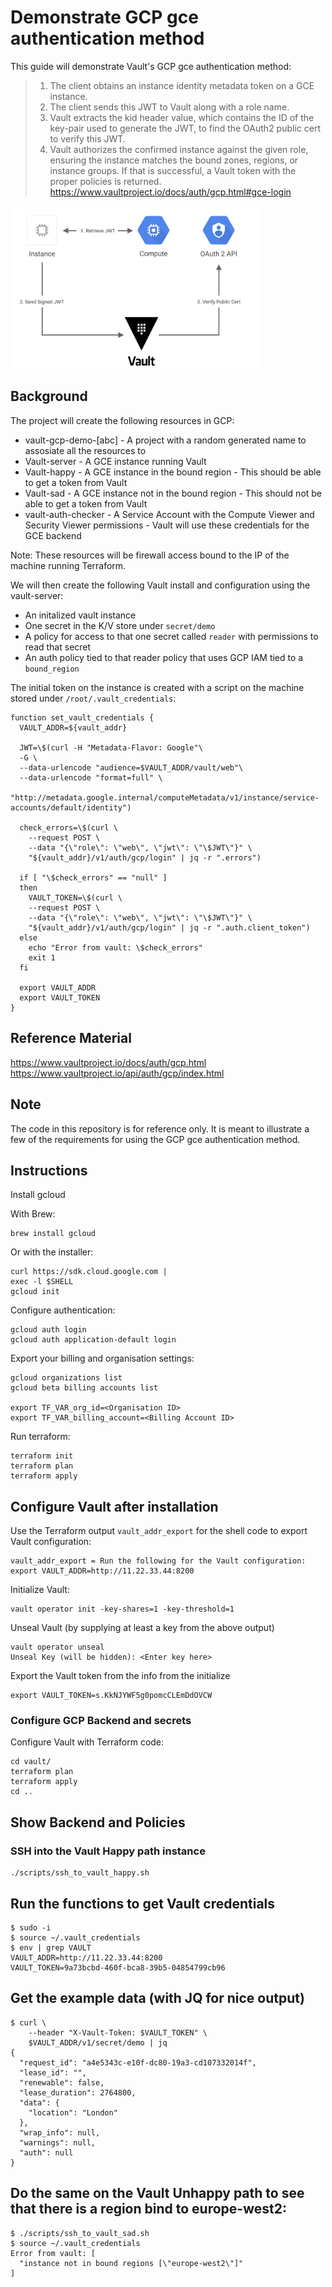 # Demonstrate GCP gce authentication method

This guide will demonstrate Vault's GCP gce authentication method:

> 1. The client obtains an instance identity metadata token on a GCE instance.
> 1. The client sends this JWT to Vault along with a role name.
> 1. Vault extracts the kid header value, which contains the ID of the key-pair used to generate the JWT, to find the OAuth2 public cert to verify this JWT.
> 1. Vault authorizes the confirmed instance against the given role, ensuring the instance matches the bound zones, regions, or instance groups. If that is successful, a Vault token with the proper policies is returned.
> https://www.vaultproject.io/docs/auth/gcp.html#gce-login

<img src="https://raw.githubusercontent.com/hashicorp/vault-guides/master/assets/vault_gcp_gce_arch.png" alt="GCP gce authentication" width="400">

## Background

The project will create the following resources in GCP:

* vault-gcp-demo-[abc] - A project with a random generated name to assosiate all the resources to
* Vault-server - A GCE instance running Vault
* Vault-happy - A GCE instance in the bound region - This should be able to get a token from Vault
* Vault-sad - A GCE instance not in the bound region - This should not be able to get a token from Vault
* vault-auth-checker - A Service Account with the Compute Viewer and Security Viewer permissions - Vault will use these credentials for the GCE backend

Note: These resources will be firewall access bound to the IP of the machine running Terraform.

We will then create the following Vault install and configuration using the vault-server:

* An initalized vault instance
* One secret in the K/V store under `secret/demo`
* A policy for access to that one secret called `reader` with permissions to read that secret
* An auth policy tied to that reader policy that uses GCP IAM tied to a `bound_region`

The initial token on the instance is created with a script on the machine stored under `/root/.vault_credentials`:

```shell
function set_vault_credentials {
  VAULT_ADDR=${vault_addr}

  JWT=\$(curl -H "Metadata-Flavor: Google"\
  -G \
  --data-urlencode "audience=$VAULT_ADDR/vault/web"\
  --data-urlencode "format=full" \
  "http://metadata.google.internal/computeMetadata/v1/instance/service-accounts/default/identity")

  check_errors=\$(curl \
    --request POST \
    --data "{\"role\": \"web\", \"jwt\": \"\$JWT\"}" \
    "${vault_addr}/v1/auth/gcp/login" | jq -r ".errors")

  if [ "\$check_errors" == "null" ]
  then
    VAULT_TOKEN=\$(curl \
    --request POST \
    --data "{\"role\": \"web\", \"jwt\": \"\$JWT\"}" \
    "${vault_addr}/v1/auth/gcp/login" | jq -r ".auth.client_token")
  else
    echo "Error from vault: \$check_errors"
    exit 1
  fi

  export VAULT_ADDR
  export VAULT_TOKEN
}
```

## Reference Material
https://www.vaultproject.io/docs/auth/gcp.html
https://www.vaultproject.io/api/auth/gcp/index.html

## Note
The code in this repository is for reference only. It is meant to illustrate a few of the requirements for using the GCP gce authentication method.

## Instructions

Install gcloud

With Brew:

```
brew install gcloud
```

Or with the installer:

```
curl https://sdk.cloud.google.com |
exec -l $SHELL
gcloud init
```

Configure authentication:

```
gcloud auth login
gcloud auth application-default login
```

Export your billing and organisation settings:
```
gcloud organizations list
gcloud beta billing accounts list

export TF_VAR_org_id=<Organisation ID>
export TF_VAR_billing_account=<Billing Account ID>
```

Run terraform:

```
terraform init
terraform plan
terraform apply
```

## Configure Vault after installation

Use the Terraform output `vault_addr_export` for the shell code to export Vault configuration:

```
vault_addr_export = Run the following for the Vault configuration: export VAULT_ADDR=http://11.22.33.44:8200
```

Initialize Vault:
```
vault operator init -key-shares=1 -key-threshold=1
```

Unseal Vault (by supplying at least a key from the above output)
```
vault operator unseal
Unseal Key (will be hidden): <Enter key here>
```

Export the Vault token from the info from the initialize
```
export VAULT_TOKEN=s.KkNJYWF5g0pomcCLEmDdOVCW
```

### Configure GCP Backend and secrets

Configure Vault with Terraform code:
```
cd vault/
terraform plan
terraform apply
cd ..
```

## Show Backend and Policies

### SSH into the Vault Happy path instance

```
./scripts/ssh_to_vault_happy.sh
```

## Run the functions to get Vault credentials

```
$ sudo -i
$ source ~/.vault_credentials
$ env | grep VAULT
VAULT_ADDR=http://11.22.33.44:8200
VAULT_TOKEN=9a73bcbd-460f-bca8-39b5-04854799cb96
```

## Get the example data (with JQ for nice output)

```
$ curl \
    --header "X-Vault-Token: $VAULT_TOKEN" \
    $VAULT_ADDR/v1/secret/demo | jq
{
  "request_id": "a4e5343c-e10f-dc80-19a3-cd107332014f",
  "lease_id": "",
  "renewable": false,
  "lease_duration": 2764800,
  "data": {
    "location": "London"
  },
  "wrap_info": null,
  "warnings": null,
  "auth": null
}
```

## Do the same on the Vault Unhappy path to see that there is a region bind to europe-west2:

```
$ ./scripts/ssh_to_vault_sad.sh
$ source ~/.vault_credentials
Error from vault: [
  "instance not in bound regions [\"europe-west2\"]"
]
```
